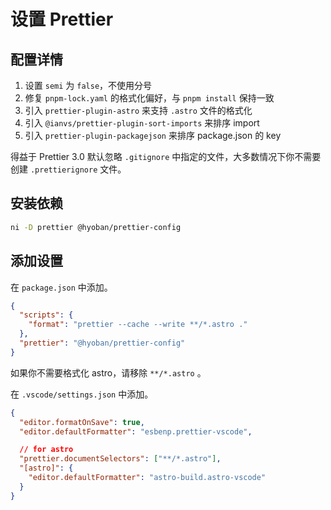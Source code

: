 # 设置 Prettier

## 配置详情

1. 设置 `semi` 为 `false`，不使用分号
1. 修复 `pnpm-lock.yaml` 的格式化偏好，与 `pnpm install` 保持一致
1. 引入 `prettier-plugin-astro` 来支持 `.astro` 文件的格式化
1. 引入 `@ianvs/prettier-plugin-sort-imports` 来排序 import
1. 引入 `prettier-plugin-packagejson` 来排序 package.json 的 key

得益于 Prettier 3.0 默认忽略 `.gitignore`
中指定的文件，大多数情况下你不需要创建 `.prettierignore` 文件。

## 安装依赖

```sh
ni -D prettier @hyoban/prettier-config
```

## 添加设置

在 `package.json` 中添加。

```json
{
  "scripts": {
    "format": "prettier --cache --write **/*.astro ."
  },
  "prettier": "@hyoban/prettier-config"
}
```

如果你不需要格式化 astro，请移除 `**/*.astro` 。

在 `.vscode/settings.json` 中添加。

```json
{
  "editor.formatOnSave": true,
  "editor.defaultFormatter": "esbenp.prettier-vscode",

  // for astro
  "prettier.documentSelectors": ["**/*.astro"],
  "[astro]": {
    "editor.defaultFormatter": "astro-build.astro-vscode"
  }
}
```
